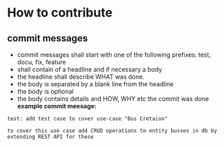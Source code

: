# How to contribute

## commit messages
* commit messages shall start with one of the following prefixes: test, docu, fix, feature
* shall contain of a headline and if necessary a body
* the headline shall describe WHAT was done.
* the body is separated by a blank line from the headline
* the body is optional
* the body contains details and HOW, WHY etc the commit was done
**example commit meesage:**
```
test: add test case to cover use-case "Bus Cretaion"

to cover this use case add CRUD operations to entity busses in db by extending REST API for these
```
